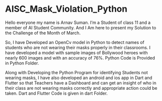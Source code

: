 # AISC_Mask_Violation_Python

Hello everyone my name is Arnav Suman. I’m a Student of class 11 and a member of AI Student Community. And I Am here to present my Solution to the Challenge of the Month of March. 

So, I have Developed an OpenCv model in Python to detect names of students who are not wearing their masks properly in their classrooms. I have developed a model with sample images of Bollywood heroes with nearly 600 images and with an accuracy of 76%.
Python Code is Provided in Python Folder.

Along with Developing the Python Program for identifying Students not wearing masks, I have also developed an android and ios app in Dart and Flutter so that Teachers have a Dashboard and can get an insight of who in their class are not wearing masks correctly and appropriate action could be taken.
Dart and Flutter Code is given in dart Folder.

